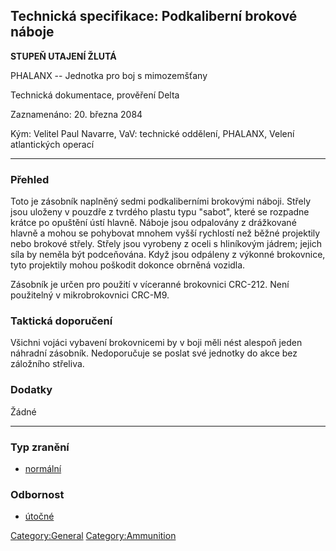 ## Technická specifikace: Podkaliberní brokové náboje

**STUPEŇ UTAJENÍ ŽLUTÁ**

PHALANX -- Jednotka pro boj s mimozemšťany

Technická dokumentace, prověření Delta

Zaznamenáno: 20. března 2084

Kým: Velitel Paul Navarre, VaV: technické oddělení, PHALANX, Velení
atlantických operací

------------------------------------------------------------------------

### Přehled

Toto je zásobník naplněný sedmi podkaliberními brokovými náboji. Střely
jsou uloženy v pouzdře z tvrdého plastu typu "sabot", které se rozpadne
krátce po opuštění ústí hlavně. Náboje jsou odpalovány z drážkované
hlavně a mohou se pohybovat mnohem vyšší rychlostí než běžné projektily
nebo brokové střely. Střely jsou vyrobeny z oceli s hliníkovým jádrem;
jejich síla by neměla být podceňována. Když jsou odpáleny z výkonné
brokovnice, tyto projektily mohou poškodit dokonce obrněná vozidla.

Zásobník je určen pro použití v víceranné brokovnici CRC-212. Není
použitelný v mikrobrokovnici CRC-M9.

### Taktická doporučení

Všichni vojáci vybavení brokovnicemi by v boji měli nést alespoň jeden
náhradní zásobník. Nedoporučuje se poslat své jednotky do akce bez
záložního střeliva.

### Dodatky

Žádné

------------------------------------------------------------------------

### Typ zranění

- [normální](Damage/normal "wikilink")

### Odbornost

- [útočné](Skills/assault "wikilink")

[Category:General](Category:General "wikilink")
[Category:Ammunition](Category:Ammunition "wikilink")